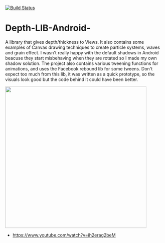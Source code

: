 [![Build Status](https://travis-ci.org/danielzeller/Depth-LIB-Android-.svg)](https://travis-ci.org/danielzeller/Depth-LIB-Android-)

# Depth-LIB-Android-

A library that gives depth/thickness to Views. It also contains some examples of Canvas drawing techniques to create particle systems, waves and grain effect. I wasn't really happy with the default shadows in Android beacuse they start misbehaving when they are rotated so I made my own shadow solution. The project also contains various tweening functions for animations, and uses the Facebook rebound lib for some tweens. Don't expect too much from this lib, it was written as a quick prototype, so the visuals look good but the code behind it could have been better.


<p align="left">
<img src="https://d13yacurqjgara.cloudfront.net/users/655449/screenshots/2179342/menu_dribble.gif" width="450"/>
</p>

* https://www.youtube.com/watch?v=ih2erag2beM
